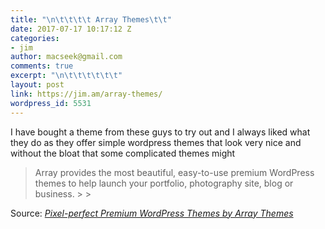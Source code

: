 ```yaml
---
title: "\n\t\t\t\t Array Themes\t\t"
date: 2017-07-17 10:17:12 Z
categories:
- jim
author: macseek@gmail.com
comments: true
excerpt: "\n\t\t\t\t\t\t"
layout: post
link: https://jim.am/array-themes/
wordpress_id: 5531
---
```


I have bought a theme from these guys to try out and I always liked what they do as they offer simple wordpress themes that look very nice and without the bloat that some complicated themes might




<blockquote>Array provides the most beautiful, easy-to-use premium WordPress themes to help launch your portfolio, photography site, blog or business.
> 
> </blockquote>




Source: _[Pixel-perfect Premium WordPress Themes by Array Themes](https://arraythemes.com/)_


		
